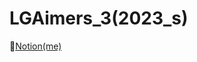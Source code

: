 # LGAimers_3(2023_s)
📔[Notion](https://blossom-fiber-b1d.notion.site/4581e7b3edc84e6383757f2bb78a6d53?v=5c6be5bfe8654135b456c218062d36c2&pvs=4)[(me)](https://blossom-fiber-b1d.notion.site/8ba34c7b8e2241bc9e6de182d9a3064f?pvs=4)
